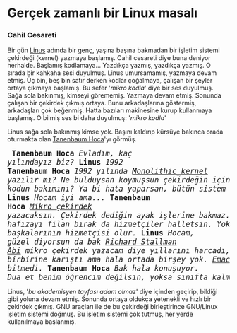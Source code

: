 Gerçek zamanlı bir Linux masalı
===============================

### Cahil Cesareti
Bir gün [Linus](https://en.wikipedia.org/wiki/Linus_Torvalds) adında bir genç,
yaşına başına bakmadan bir işletim sistemi çekirdeği (kernel) yazmaya başlamış.
Cahil cesareti diye buna deniyor herhalde. Başlamış kodlamaya... Yazdıkça
yazmış, yazdıkça yazmış. O sırada bir kahkaha sesi duyulmuş. Linus umursamamış,
yazmaya devam etmiş. Üç bin, beş bin satır derken kodlar çoğalmaya, çalışan bir
şeyler ortaya çıkmaya başlamış. Bu sefer '*mikro kodla*' diye bir ses duyulmuş.
Sağa sola bakınmış, kimseyi görememiş. Yazmaya devam etmiş. Sonunda çalışan bir
çekirdek çıkmış ortaya. Bunu arkadaşlarına göstermiş, arkadaşları çok beğenmiş.
Hatta bazıları makinesine kurup kullanmaya başlamış. O bilmiş ses bi daha
duyulmuş: '*mikro kodla*'

Linus sağa sola bakınmış kimse yok. Başını kaldırıp kürsüye bakınca orada
oturmakta olan [Tanenbaum
Hoca](https://en.wikipedia.org/wiki/Andrew_S._Tanenbaum)'yı görmüş.

<big><pre>
**Tanenbaum Hoca** *Evladım, kaç yılındayız biz?*
**Linus** *1992*
**Tanenbaum Hoca** *1992 yılında [Monolithic_kernel](https://en.wikipedia.org/wiki/Monolithic_kernel) yazılır mı? Ne bulduysan koymuşsun çekirdeğin içine... Kim yapacak bu kodun bakımını?
Ya bi hata yaparsan, bütün sistem çöker valla*
**Linus** *Hocam iyi ama...*
**Tanenbaum Hoca** *[Mikro çekirdek](https://en.wikipedia.org/wiki/Microkernel) yazacaksın. Çekirdek dediğin ayak işlerine bakmaz. Dosya sistemini, hafızayı filan bırak da hizmetçiler halletsin. Yoksa senin çekirdek, başkalarının hizmetçisi olur.*
**Linus** *Hocam, güzel diyorsun da bak [Richard Stallman Abi](https://en.wikipedia.org/wiki/Richard_Stallman) mikro çekirdek yazacam diye yıllarını harcadı, saç sakal birbirine karıştı ama hala ortada birşey yok. [Emacs](http://www.gnu.org/software/emacs/) bile bitti, çekirdek bitmedi.*
**Tanenbaum Hoca** *Bak hala konuşuyor. Dua et benim öğrencim değilsin, yoksa sınıfta kalmıştın.*
</pre></big>

Linus, '*bu akademisyen tayfası adam olmaz*' diye içinden geçirip, bildiği gibi
yoluna devam etmiş. Sonunda ortaya oldukça yetenekli ve hızlı bir çekirdek
çıkmış. GNU araçları ile de bu çekirdeği birleştirince GNU/Linux işletim
sistemi doğmuş. Bu işletim sistemi çok tutmuş, her yerde kullanılmaya
başlanmış.
